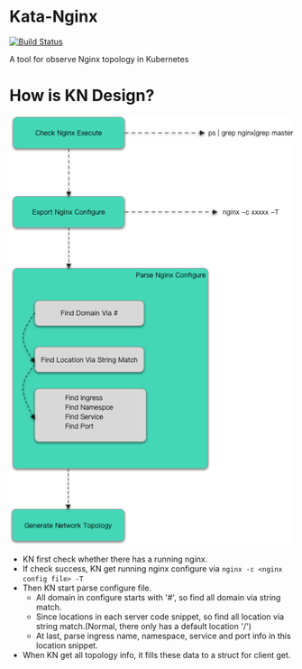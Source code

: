 # Kata-Nginx
[![Build Status](https://app.travis-ci.com/KataSpace/Kata-Nginx.svg?branch=main)](https://app.travis-ci.com/KataSpace/Kata-Nginx)

A tool for observe Nginx topology in Kubernetes 

# How is KN Design?

![](doc/pics/design.png)

+ KN first check whether there has a running nginx. 
+ If check success, KN get running nginx configure via `nginx -c <nginx config file> -T`
+ Then KN start parse configure file.
  + All domain in configure starts with '#', so find all domain via string match.
  + Since locations in each server code snippet, so find all location via string match.(Normal, there only has a default location '/')
  + At last, parse ingress name, namespace, service and port info in this location snippet.
+ When KN get all topology info, it fills these data to a struct for client get.

